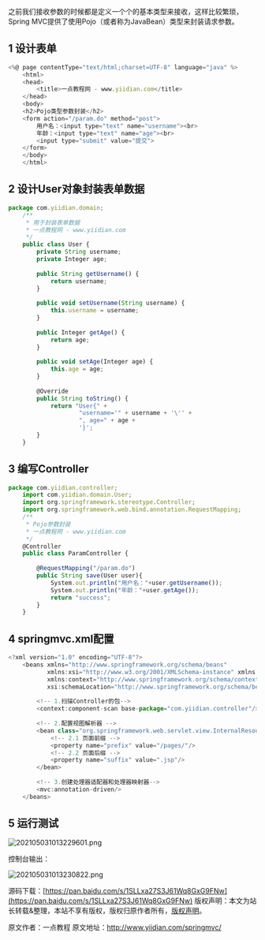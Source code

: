 


之前我们接收参数的时候都是定义一个个的基本类型来接收，这样比较繁琐，Spring MVC提供了使用Pojo（或者称为JavaBean）类型来封装请求参数。

## 1 设计表单


```js 
<%@ page contentType="text/html;charset=UTF-8" language="java" %>
    <html>
    <head>
        <title>一点教程网 - www.yiidian.com</title>
    </head>
    <body>
    <h2>Pojo类型参数封装</h2>
    <form action="/param.do" method="post">
        用户名：<input type="text" name="username"><br>
        年龄：<input type="text" name="age"><br>
        <input type="submit" value="提交">
    </form>
    </body>
    </html>
```

## 2 设计User对象封装表单数据


```js 
package com.yiidian.domain;
    /**
     * 用于封装表单数据
     * 一点教程网 - www.yiidian.com
     */
    public class User {
        private String username;
        private Integer age;
    
        public String getUsername() {
            return username;
        }
    
        public void setUsername(String username) {
            this.username = username;
        }
    
        public Integer getAge() {
            return age;
        }
    
        public void setAge(Integer age) {
            this.age = age;
        }
    
        @Override
        public String toString() {
            return "User{" +
                    "username='" + username + '\'' +
                    ", age=" + age +
                    '}';
        }
    }
```

## 3 编写Controller


```js 
package com.yiidian.controller;
    import com.yiidian.domain.User;
    import org.springframework.stereotype.Controller;
    import org.springframework.web.bind.annotation.RequestMapping;
    /**
     * Pojo参数封装
     * 一点教程网 - www.yiidian.com
     */
    @Controller
    public class ParamController {
    
        @RequestMapping("/param.do")
        public String save(User user){
            System.out.println("用户名："+user.getUsername());
            System.out.println("年龄："+user.getAge());
            return "success";
        }
    }
```

## 4 springmvc.xml配置


```js 
<?xml version="1.0" encoding="UTF-8"?>
    <beans xmlns="http://www.springframework.org/schema/beans"
           xmlns:xsi="http://www.w3.org/2001/XMLSchema-instance" xmlns:mvc="http://www.springframework.org/schema/mvc"
           xmlns:context="http://www.springframework.org/schema/context"
           xsi:schemaLocation="http://www.springframework.org/schema/beans http://www.springframework.org/schema/beans/spring-beans.xsd http://www.springframework.org/schema/mvc http://www.springframework.org/schema/mvc/spring-mvc.xsd http://www.springframework.org/schema/context http://www.springframework.org/schema/context/spring-context.xsd">
    
        <!-- 1.扫描Controller的包-->
        <context:component-scan base-package="com.yiidian.controller"/>
    
        <!-- 2.配置视图解析器 -->
        <bean class="org.springframework.web.servlet.view.InternalResourceViewResolver">
            <!-- 2.1 页面前缀 -->
            <property name="prefix" value="/pages/"/>
            <!-- 2.2 页面后缀 -->
            <property name="suffix" value=".jsp"/>
        </bean>
    
        <!-- 3.创建处理器适配器和处理器映射器-->
        <mvc:annotation-driven/>
    </beans>
```

## 5 运行测试

![202105031013229601.png](https://gitee.com/hezhiyuan007/java-study/raw/master/images/SpringMVC/95f9ebb9-569c-4277-ae81-d2e006cc4c7f.png)

控制台输出：

![202105031013230822.png](https://gitee.com/hezhiyuan007/java-study/raw/master/images/SpringMVC/504e50a8-ba5e-4b9b-87bc-a14822b43eba.png)

源码下载：[https://pan.baidu.com/s/1SLLxa27S3J61Wq8GxG9FNw](https://pan.baidu.com/s/1SLLxa27S3J61Wq8GxG9FNw)
版权声明：本文为站长转载&整理，本站不享有版权，版权归原作者所有，[版权声明](https://gitee.com/hezhiyuan007/java-notes/raw/master/disclaimer.md)。




原文作者：一点教程 原文地址：http://www.yiidian.com/springmvc/